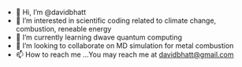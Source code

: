 - 👋 Hi, I’m @davidbhatt
- 👀 I’m interested in scientific coding related to climate change, combustion, reneable energy 
- 🌱 I’m currently learning dwave quantum computing
- 💞️ I’m looking to collaborate on MD simulation for metal combustion
- 📫 How to reach me ...You may reach me at davidbhatt@gmail.com

<!---
davidbhatt/davidbhatt is a ✨ special ✨ repository because its `README.md` (this file) appears on your GitHub profile.
You can click the Preview link to take a look at your changes.
--->
